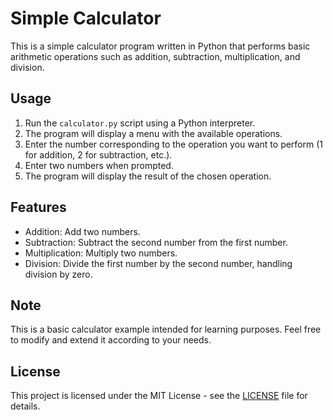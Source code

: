 # Simple Calculator

This is a simple calculator program written in Python that performs basic arithmetic operations such as addition, subtraction, multiplication, and division.

## Usage

1. Run the `calculator.py` script using a Python interpreter.
2. The program will display a menu with the available operations.
3. Enter the number corresponding to the operation you want to perform (1 for addition, 2 for subtraction, etc.).
4. Enter two numbers when prompted.
5. The program will display the result of the chosen operation.

## Features

- Addition: Add two numbers.
- Subtraction: Subtract the second number from the first number.
- Multiplication: Multiply two numbers.
- Division: Divide the first number by the second number, handling division by zero.


## Note

This is a basic calculator example intended for learning purposes. Feel free to modify and extend it according to your needs.

## License

This project is licensed under the MIT License - see the [LICENSE](LICENSE) file for details.
